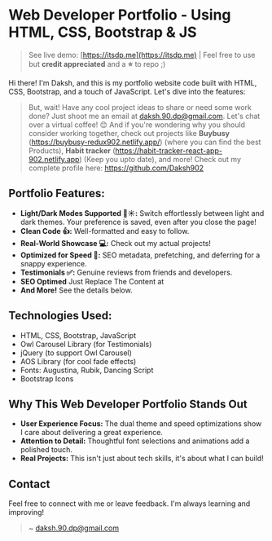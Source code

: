 # Web Developer Portfolio - Using HTML, CSS, Bootstrap & JS

> See live demo: [https://itsdp.me](https://itsdp.me)    |  Feel free to use but **credit appreciated** and a **⭐** to repo ;)

Hi there! I'm Daksh, and this is my portfolio website code built with HTML, CSS, Bootstrap, and a touch of JavaScript. Let's dive into the features:

> But, wait! Have any cool project ideas to share or need some work done? Just shoot me an email at daksh.90.dp@gmail.com. Let's chat over a virtual coffee! 😊 And if you're wondering why you should consider working together, check out projects like **Buybusy** (https://buybusy-redux902.netlify.app/) (where you can find the best Products), **Habit tracker** (https://habit-tracker-react-app-902.netlify.app) (Keep you upto date),  and more! Check out my complete profile here: https://github.com/Daksh902

## **Portfolio Features:**

* **Light/Dark Modes Supported 🌙☀️:**  Switch effortlessly between light and dark themes. Your preference is saved, even after you close the page!
* **Clean Code 👍:** Well-formatted and easy to follow. 
* **Real-World Showcase 💻:** Check out my actual projects!
* **Optimized for Speed 🚀:**  SEO metadata, prefetching, and deferring for a snappy experience.
* **Testimonials ✅:** Genuine reviews from friends and developers.
* **SEO Optimed** Just Replace The Content at <head>
* **And More!** See the details below.
  
## **Technologies Used:**

* HTML, CSS, Bootstrap, JavaScript
* Owl Carousel Library (for Testimonials)
* jQuery (to support Owl Carousel)
* AOS Library (for cool fade effects)
* Fonts: Augustina, Rubik, Dancing Script
* Bootstrap Icons


## **Why This Web Developer Portfolio Stands Out**

* **User Experience Focus:**  The dual theme and speed optimizations show I care about delivering a great experience.
* **Attention to Detail:** Thoughtful font selections and animations add a polished touch. 
* **Real Projects:**  This isn't just about tech skills, it's about what I can build!  

## **Contact**

Feel free to connect with me or leave feedback. I'm always learning and improving! 

> ~ [daksh.90.dp@gmail.com](mailto:daksh.90.dp@gmail.com)